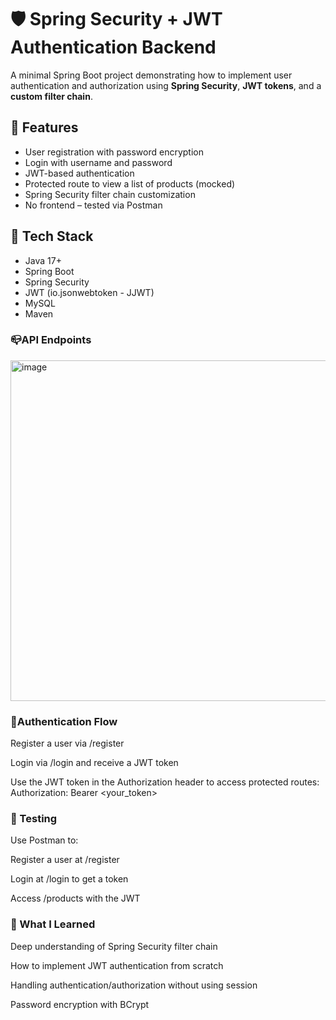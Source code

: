 # 🛡️ Spring Security + JWT Authentication Backend

A minimal Spring Boot project demonstrating how to implement user authentication and authorization using **Spring Security**, **JWT tokens**, and a **custom filter chain**.

## 📌 Features

- User registration with password encryption
- Login with username and password
- JWT-based authentication
- Protected route to view a list of products (mocked)
- Spring Security filter chain customization
- No frontend – tested via Postman

## 🧰 Tech Stack

- Java 17+
- Spring Boot
- Spring Security
- JWT (io.jsonwebtoken - JJWT)
- MySQL
- Maven

### 📪API Endpoints

<img width="545" alt="image" src="https://github.com/user-attachments/assets/5373e1b5-c1d3-42b2-9981-1b3b50ed6197" />

### 🔐Authentication Flow
Register a user via /register

Login via /login and receive a JWT token

Use the JWT token in the Authorization header to access protected routes:
Authorization: Bearer <your_token>

### 🧪 Testing
Use Postman to:

Register a user at /register

Login at /login to get a token

Access /products with the JWT

### 🧠 What I Learned
Deep understanding of Spring Security filter chain

How to implement JWT authentication from scratch

Handling authentication/authorization without using session

Password encryption with BCrypt

